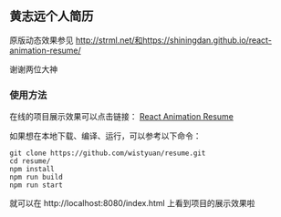 ## 黄志远个人简历

原版动态效果参见 http://strml.net/和https://shiningdan.github.io/react-animation-resume/

谢谢两位大神

### 使用方法

在线的项目展示效果可以点击链接： [React Animation Resume](https://wistyuan.github.io/resume/)

如果想在本地下载、编译、运行，可以参考以下命令：

```
git clone https://github.com/wistyuan/resume.git
cd resume/
npm install
npm run build
npm run start
```

就可以在 http://localhost:8080/index.html 上看到项目的展示效果啦
